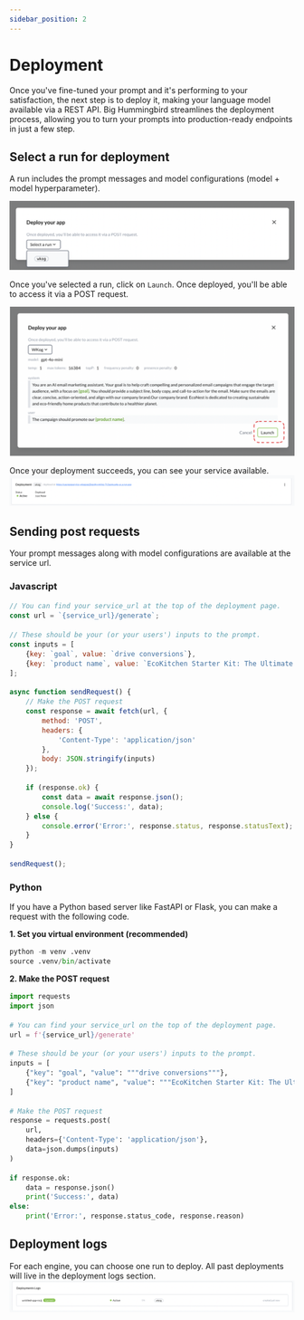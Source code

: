 ```yaml
---
sidebar_position: 2
---
```


# Deployment
Once you've fine-tuned your prompt and it's performing to your satisfaction, the next step is to deploy it, making your language model available via a REST API. Big Hummingbird streamlines the deployment process, allowing you to turn your prompts into production-ready endpoints in just a few step.

## Select a run for deployment
A run includes the prompt messages and model configurations (model + model hyperparameter).

![deployment select run](../../static/img/deployment_select_run.png)

Once you've selected a run, click on `Launch`. Once deployed, you'll be able to access it via a POST request. 

![launch](../../static/img/launch.png)

Once your deployment succeeds, you can see your service available. 
![current deployment](../../static/img/currentDeployment.png)

## Sending post requests

Your prompt messages along with model configurations are available at the service url. 

### Javascript

```jsx title="javascript code to send a POST request to the model"
// You can find your service_url at the top of the deployment page.
const url = `{service_url}/generate`;

// These should be your (or your users') inputs to the prompt.
const inputs = [
    {key: `goal`, value: `drive conversions`},
    {key: `product name`, value: `EcoKitchen Starter Kit: The Ultimate Eco-Friendly Kitchen Set`}
];

async function sendRequest() {
    // Make the POST request
    const response = await fetch(url, {
        method: 'POST',
        headers: {
            'Content-Type': 'application/json'
        }, 
        body: JSON.stringify(inputs)
    });

    if (response.ok) {
        const data = await response.json();
        console.log('Success:', data);
    } else {
        console.error('Error:', response.status, response.statusText);
    }
}

sendRequest();
```

### Python

If you have a Python based server like FastAPI or Flask, you can make a request with the following code. 

**1. Set you virtual environment (recommended)**

```python
python -m venv .venv
source .venv/bin/activate
```

**2. Make the POST request**
```python
import requests
import json

# You can find your service_url on the top of the deployment page.
url = f'{service_url}/generate'

# These should be your (or your users') inputs to the prompt.
inputs = [
    {"key": "goal", "value": """drive conversions"""},
    {"key": "product name", "value": """EcoKitchen Starter Kit: The Ultimate Eco-Friendly Kitchen Set"""}
]

# Make the POST request
response = requests.post(
    url,
    headers={'Content-Type': 'application/json'}, 
    data=json.dumps(inputs)
)

if response.ok:
    data = response.json()
    print('Success:', data)
else:
    print('Error:', response.status_code, response.reason)

```

## Deployment logs
For each engine, you can choose one run to deploy. All past deployments will live in the deployment logs section.
![deployment logs](../../static/img/deploymentLog.png)